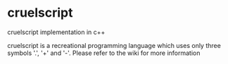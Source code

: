 # cruelscript
cruelscript implementation in c++

cruelscript is a recreational programming language which uses only three symbols '.', '+' and '-'. Please refer to the wiki for more information
